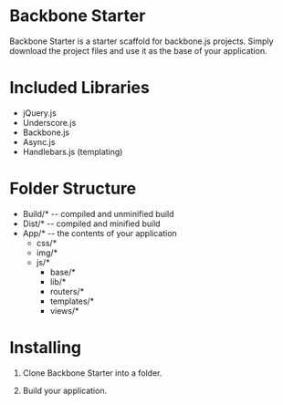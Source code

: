 Backbone Starter
================

Backbone Starter is a starter scaffold for backbone.js projects. Simply download the project files and use it as the base of your application.

Included Libraries
================

- jQuery.js
- Underscore.js
- Backbone.js
- Async.js
- Handlebars.js (templating)



Folder Structure
=================

- Build/* -- compiled and unminified build
- Dist/* -- compiled and minified build
- App/* -- the contents of your application
  - css/*
  - img/*
  - js/*
    - base/*
    - lib/*
    - routers/*
    - templates/*
    - views/*
  
    
Installing
================

1. Clone Backbone Starter into a folder.

2. Build your application.





